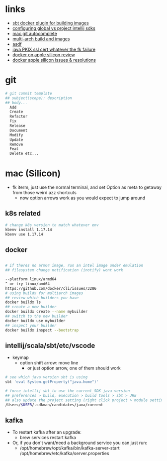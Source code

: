 # links

- [sbt docker plugin for building images](https://www.scala-sbt.org/sbt-native-packager/formats/docker.html)
- [configuring global vs project intellij sdks](https://stackoverflow.com/questions/31506278/unable-to-set-project-sdk-in-intellij)
- [mac git autocomplete](https://www.macinstruct.com/tutorials/how-to-enable-git-tab-autocomplete-on-your-mac/)
- [multi-arch build and images](https://docs.docker.com/desktop/multi-arch/)
- [asdf](https://asdf-vm.com/guide/introduction.html)
- [java PKIX ssl cert whatever the fk failure](https://stackoverflow.com/questions/9619030/resolving-javax-net-ssl-sslhandshakeexception-sun-security-validator-validatore)
- [docker on apple silicon review](https://earthly.dev/blog/using-apple-silicon-m1-as-a-cloud-engineer-two-months-in/)
- [docker apple silicon issues & resolutions](https://pythonspeed.com/articles/docker-build-problems-mac/)

# git

```sh
# git commit template
## subject(scope): description
## body...
  Add
  Create
  Refactor
  Fix
  Release
  Document
  Modify
  Update
  Remove
  Feat
  Delete etc...

```

# mac (Silicon)

- fk iterm, just use the normal terminal, and set Option as meta to getaway from those weird azz shortcuts
  - now option arrows work as you would expect to jump around

## k8s related

```sh
# change k8s version to match whatever env
kbenv install 1.17.14
kbenv use 1.17.14


```

## docker

```sh

# if theres no arm64 image, run an intel image under emulation
## filesystem change notification (inotify) wont work

--platform linux/armd64
^ or try linux/amd64
https://github.com/docker/cli/issues/3286
# using buildx for multiarch images
## review which builders you have
docker buildx ls
## create a new builder
docker buildx create --name mybuilder
## switch to the new builder
docker buildx use mybuilder
## inspect your builder
docker buildx inspect --bootstrap
```

## intellij/scala/sbt/etc/vscode

- keymap
  - option shift arrow: move line
    - or just option arrow, one of them should work

```sh
# see which java version sbt is using
sbt 'eval System.getProperty("java.home")'

# force intellij sbt to use the current SDK java version
## preferences > build, execution > build tools > sbt > JRE
## also update the project setting (right click project > module settings)
/Users/$USER/.sdkman/candidates/java/current

```

## kafka

- To restart kafka after an upgrade:
  - brew services restart kafka
- Or, if you don't want/need a background service you can just run:
  - /opt/homebrew/opt/kafka/bin/kafka-server-start /opt/homebrew/etc/kafka/server.properties
